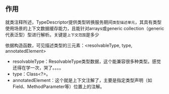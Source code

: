 ## 作用

​	就类注释所述，TypeDescriptor提供类型转换服务期间`类型描述单元`，其具有类型使用场景的上下文数据缓存能力，且能针对arrays或generic collection（generic代表泛型）型进行解析。关键是`上下文范围`是多少	

依据构造函数，可见描述类型的三元素：<resolvableType, type, annotatedElement>

- resolvableType：ResolvableType类型数据，这个能兼容很多种类型。感觉还得在学一次，哭了。。。。
- type：Class<?>。
- annotatedElement：这个就是上下文注解了，主要是指定类型声明（如Field、MethodParameter等）位置上的注解。

